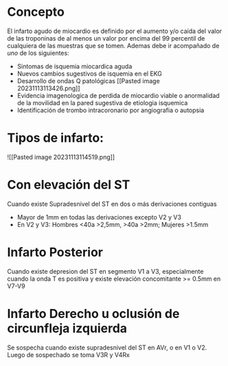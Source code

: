 # Concepto
El infarto agudo de miocardio es definido por el aumento y/o caída del valor de las troponinas de al menos un valor por encima del 99 percentil de cualquiera de las muestras que se tomen. Ademas debe ir acompañado de *uno* de los siguientes:
* Sintomas de isquemia miocardica aguda
* Nuevos cambios sugestivos de isquemia en el EKG
* Desarrollo de ondas Q patológicas [[Pasted image 20231113113426.png]]
* Evidencia imagenologica de perdida de miocardio viable o anormalidad de la movilidad en la pared sugestiva de etiologia isquemica
* Identificación de trombo intracoronario por angiografia o autopsia

# Tipos de infarto:
![[Pasted image 20231113114519.png]]

# Con elevación del ST
Cuando existe Supradesnivel del ST en dos o más derivaciones contiguas
* Mayor de 1mm en todas las derivaciones excepto V2 y V3
* En V2 y V3: Hombres <40a >2,5mm, >40a >2mm; Mujeres  >1.5mm

# Infarto Posterior
Cuando existe depresion del ST en segmento V1 a V3, especialmente cuando la onda T es positiva y existe elevación concomitante >= 0.5mm en V7-V9

# Infarto Derecho u oclusión  de circunfleja izquierda
Se sospecha cuando existe supradesnivel del ST en AVr, o en V1 o V2. Luego de sospechado se toma V3R y V4Rx